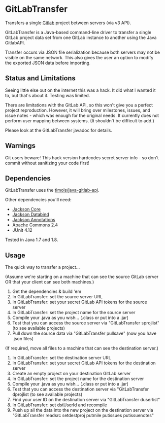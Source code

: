 # GitLabTransfer
Transfers a single [Gitlab](https://gitlab.org) project between servers (via v3 API).

GitLabTransfer is a Java-based command-line driver to transfer a single GitLab 
project data set from one GitLab instance to another using the Java GitlabAPI.

Transfer occurs via JSON file serialization because both servers may not be visible 
on the same network.  This also gives the user an option to modify the exported
JSON data before importing.

## Status and Limitations
Seeing little else out on the internet this was a hack.  It did what I wanted 
it to, but that's about it.  Testing was limited.

There are limitations with the GitLab API, so this won't give you a 
perfect project reproduction.  However, it will bring over milestones, issues,
and issue notes - which was enough for the original needs.  It currently does not
perform user mapping between systems.  (It shouldn't be difficult to add.)

Please look at the GitLabTransfer javadoc for details.

## Warnings
Git users beware!  This hack version hardcodes secret server info - so don't commit
without sanitizing your code first!  

## Dependencies
GitLabTransfer uses the [timols/java-gitlab-api](https://github.com/timols/java-gitlab-api).

Other dependencies you'll need:
* [Jackson Core](https://github.com/FasterXML/jackson-core.git)
* [Jackson Databind](https://github.com/FasterXML/jackson-databind)
* [Jackson Annotations](https://github.com/FasterXML/jackson-annotations)
* Apache Commons 2.4
* JUnit 4.12

Tested in Java 1.7 and 1.8.

## Usage
The quick way to transfer a project... 

(Assume we're starting on a machine that can see the source GitLab server OR that your
client can see both machines.)
1) Get the dependencies & build 'em
2) In GitLabTransfer: set the source server URL
3) In GitLabTransfer: set your secret GitLab API tokens for the source server
4) In GitLabTransfer: set the project name for the source server
5) Compile your .java as you wish... (.class or put into a .jar) 
6) Test that you can access the source server via "GitLabTransfer sprojlist" (to see available projects)
7) Pull down the source data via "GitLabTransfer pullsave" (now you have .json files)

(If required, move all files to a machine that can see the destination server.)
 
1) In GitLabTransfer: set the destination server URL
2) In GitLabTransfer: set your secret GitLab API tokens for the destination server
3) Create an empty project on your destination GitLab server
4) In GitLabTransfer: set the project name for the destination server
5) Compile your .java as you wish... (.class or put into a .jar)
6) Test that you can access the destination server via "GitLabTransfer dprojlist (to see available projects)
7) Find your user ID on the destination server via "GitLabTransfer duserlist"
8) In GitLabTransfer: set dstUserId and recompile
9) Push up all the data into the new project on the destination server via "GitLabTransfer readsrc setdestproj putmile putissues putissuenotes"
